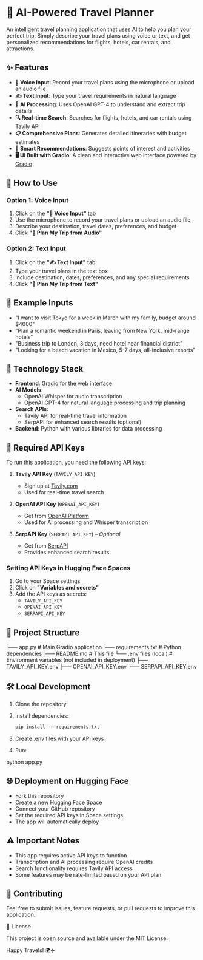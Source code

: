 # 🌴 AI-Powered Travel Planner

An intelligent travel planning application that uses AI to help you plan your perfect trip. Simply describe your travel plans using voice or text, and get personalized recommendations for flights, hotels, car rentals, and attractions.

## ✨ Features

- **🎤 Voice Input**: Record your travel plans using the microphone or upload an audio file  
- **✍️ Text Input**: Type your travel requirements in natural language  
- **🤖 AI Processing**: Uses OpenAI GPT-4 to understand and extract trip details  
- **🔍 Real-time Search**: Searches for flights, hotels, and car rentals using Tavily API  
- **📋 Comprehensive Plans**: Generates detailed itineraries with budget estimates  
- **🎯 Smart Recommendations**: Suggests points of interest and activities  
- **🖥️ UI Built with Gradio**: A clean and interactive web interface powered by [Gradio](https://www.gradio.app)  

## 🚀 How to Use

### Option 1: Voice Input

1. Click on the **"🎤 Voice Input"** tab  
2. Use the microphone to record your travel plans or upload an audio file  
3. Describe your destination, travel dates, preferences, and budget  
4. Click **"🎯 Plan My Trip from Audio"**  

### Option 2: Text Input

1. Click on the **"✍️ Text Input"** tab  
2. Type your travel plans in the text box  
3. Include destination, dates, preferences, and any special requirements  
4. Click **"🎯 Plan My Trip from Text"**  

## 📝 Example Inputs

- "I want to visit Tokyo for a week in March with my family, budget around $4000"  
- "Plan a romantic weekend in Paris, leaving from New York, mid-range hotels"  
- "Business trip to London, 3 days, need hotel near financial district"  
- "Looking for a beach vacation in Mexico, 5-7 days, all-inclusive resorts"  

## 🔧 Technology Stack

- **Frontend**: [Gradio](https://www.gradio.app) for the web interface  
- **AI Models**:  
  - OpenAI Whisper for audio transcription  
  - OpenAI GPT-4 for natural language processing and trip planning  
- **Search APIs**:  
  - Tavily API for real-time travel information  
  - SerpAPI for enhanced search results (optional)  
- **Backend**: Python with various libraries for data processing  

## 🔑 Required API Keys

To run this application, you need the following API keys:

1. **Tavily API Key** (`TAVILY_API_KEY`)  
   - Sign up at [Tavily.com](https://tavily.com)  
   - Used for real-time travel search  

2. **OpenAI API Key** (`OPENAI_API_KEY`)  
   - Get from [OpenAI Platform](https://platform.openai.com)  
   - Used for AI processing and Whisper transcription  

3. **SerpAPI Key** (`SERPAPI_API_KEY`) – *Optional*  
   - Get from [SerpAPI](https://serpapi.com)  
   - Provides enhanced search results  

### Setting API Keys in Hugging Face Spaces

1. Go to your Space settings  
2. Click on **"Variables and secrets"**  
3. Add the API keys as secrets:  
   - `TAVILY_API_KEY`  
   - `OPENAI_API_KEY`  
   - `SERPAPI_API_KEY`  

## 📁 Project Structure

├── app.py # Main Gradio application
├── requirements.txt # Python dependencies
├── README.md # This file
└── .env files (local) # Environment variables (not included in deployment)
├── TAVILY_API_KEY.env
├── OPENAI_API_KEY.env
└── SERPAPI_API_KEY.env


## 🛠️ Local Development

1. Clone the repository  
2. Install dependencies:  

   ```bash
   pip install -r requirements.txt

3. Create .env files with your API keys

4. Run:

python app.py

## 🌐 Deployment on Hugging Face

- Fork this repository
- Create a new Hugging Face Space
- Connect your GitHub repository
- Set the required API keys in Space settings
- The app will automatically deploy

## ⚠️ Important Notes

- This app requires active API keys to function
- Transcription and AI processing require OpenAI credits
- Search functionality requires Tavily API access
- Some features may be rate-limited based on your API plan

## 🤝 Contributing

Feel free to submit issues, feature requests, or pull requests to improve this application.

📄 License

This project is open source and available under the MIT License.

Happy Travels! 🌍✈️
